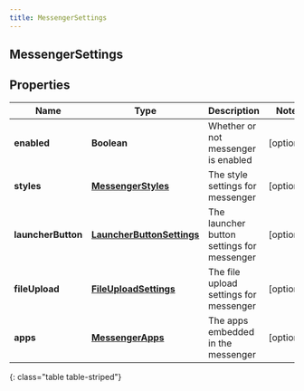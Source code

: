 ```yaml
---
title: MessengerSettings
---
```

## MessengerSettings


## Properties

| Name | Type | Description | Notes |
| ------------ | ------------- | ------------- | ------------- |
| **enabled** | <!----><!---->**Boolean**<!----> | Whether or not messenger is enabled |  [optional] |
| **styles** | <!----><!---->[**MessengerStyles**](MessengerStyles.html)<!----> | The style settings for messenger |  [optional] |
| **launcherButton** | <!----><!---->[**LauncherButtonSettings**](LauncherButtonSettings.html)<!----> | The launcher button settings for messenger |  [optional] |
| **fileUpload** | <!----><!---->[**FileUploadSettings**](FileUploadSettings.html)<!----> | The file upload settings for messenger |  [optional] |
| **apps** | <!----><!---->[**MessengerApps**](MessengerApps.html)<!----> | The apps embedded in the messenger |  [optional] |
{: class="table table-striped"}



